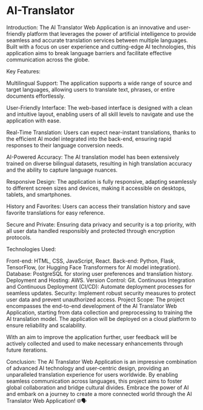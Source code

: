 # AI-Translator
Introduction:
The AI Translator Web Application is an innovative and user-friendly platform that leverages the power of artificial intelligence to provide seamless and accurate translation services between multiple languages. Built with a focus on user experience and cutting-edge AI technologies, this application aims to break language barriers and facilitate effective communication across the globe.

Key Features:

Multilingual Support: The application supports a wide range of source and target languages, allowing users to translate text, phrases, or entire documents effortlessly.

User-Friendly Interface: The web-based interface is designed with a clean and intuitive layout, enabling users of all skill levels to navigate and use the application with ease.

Real-Time Translation: Users can expect near-instant translations, thanks to the efficient AI model integrated into the back-end, ensuring rapid responses to their language conversion needs.

AI-Powered Accuracy: The AI translation model has been extensively trained on diverse bilingual datasets, resulting in high translation accuracy and the ability to capture language nuances.

Responsive Design: The application is fully responsive, adapting seamlessly to different screen sizes and devices, making it accessible on desktops, tablets, and smartphones.

History and Favorites: Users can access their translation history and save favorite translations for easy reference.

Secure and Private: Ensuring data privacy and security is a top priority, with all user data handled responsibly and protected through encryption protocols.

Technologies Used:

Front-end: HTML, CSS, JavaScript, React.
Back-end: Python, Flask, TensorFlow, (or Hugging Face Transformers for AI model integration).
Database: PostgreSQL for storing user preferences and translation history.
Deployment and Hosting: AWS.
Version Control: Git.
Continuous Integration and Continuous Deployment (CI/CD): Automate deployment processes for seamless updates.
Security: Implement robust security measures to protect user data and prevent unauthorized access.
Project Scope:
The project encompasses the end-to-end development of the AI Translator Web Application, starting from data collection and preprocessing to training the AI translation model. The application will be deployed on a cloud platform to ensure reliability and scalability.

With an aim to improve the application further, user feedback will be actively collected and used to make necessary enhancements through future iterations.

Conclusion:
The AI Translator Web Application is an impressive combination of advanced AI technology and user-centric design, providing an unparalleled translation experience for users worldwide. By enabling seamless communication across languages, this project aims to foster global collaboration and bridge cultural divides. Embrace the power of AI and embark on a journey to create a more connected world through the AI Translator Web Application! 🌐🗣️




